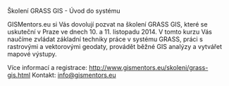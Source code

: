 Školení GRASS GIS - Úvod do systému

GISMentors.eu si Vás dovolují pozvat na školení GRASS GIS, které se
uskuteční v Praze ve dnech 10. a 11. listopadu 2014. V tomto kurzu Vás
naučíme zvládat základní techniky práce v systému GRASS, práci s
rastrovými a vektorovými geodaty, provádět běžné GIS analýzy a
vytvářet mapové výstupy.

Více informací a registrace: http://www.gismentors.eu/skoleni/grass-gis.html
Kontakt: info@gismentors.eu
